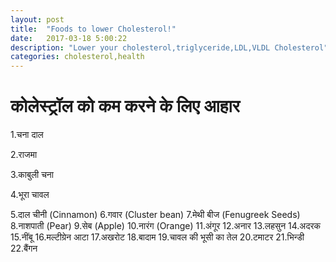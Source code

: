 ```yaml
---
layout: post
title:  "Foods to lower Cholesterol!"
date:   2017-03-18 5:00:22
description: "Lower your cholesterol,triglyceride,LDL,VLDL Cholesterol"
categories: cholesterol,health
---
```

# कोलेस्ट्रॉल को कम करने के लिए आहार
1.चना दाल

2.राजमा

3.काबुली चना

4.भूरा चावल

5.दाल चीनी (Cinnamon)
6.गवार (Cluster bean)
7.मेथी बीज (Fenugreek Seeds)
8.नाशपाती (Pear)
9.सेब (Apple)
10.नारंग (Orange) 
11.अंगूर 
12.अनार
13.लहसुन
14.अदरक
15.नींबू
16.मल्टीग्रेन आटा
17.अखरोट
18.बादाम
19.चावल की भूसी का तेल
20.टमाटर
21.भिन्डी
22.बैंगन

